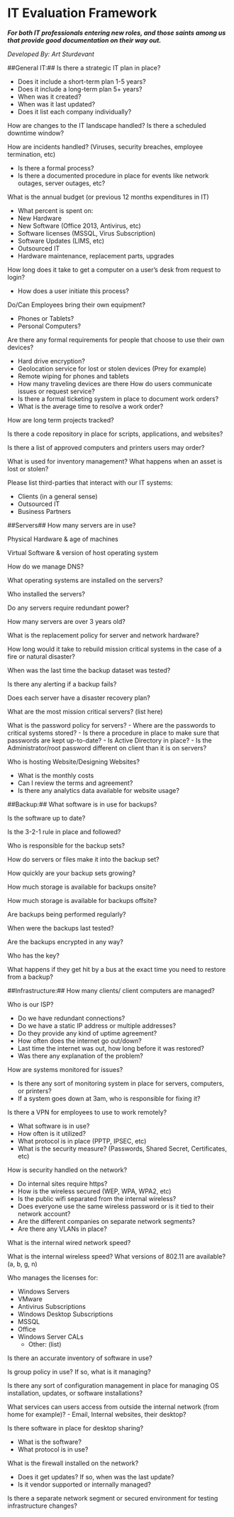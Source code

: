 **IT Evaluation Framework**
=============================
***For both IT professionals entering new roles, and those saints among us that provide good documentation on their way out.***

*Developed By: Art Sturdevant*

##General IT:##
Is there a strategic IT plan in place?

 - Does it include a short-term plan 1-5 years?
 - Does it include a long-term plan 5+ years?
 - When was it created?
 - When was it last updated?
 - Does it list each company individually?

How are changes to the IT landscape handled?
Is there a scheduled downtime window?

How are incidents handled? (Viruses, security breaches, employee termination, etc)

- Is there a formal process? 
- Is there a documented procedure in place for events like network outages, server outages, etc?

What is the annual budget (or previous 12 months expenditures in IT)

- What percent is spent on:
- New Hardware
- New Software (Office 2013, Antivirus, etc)
- Software licenses (MSSQL, Virus Subscription)
- Software Updates (LIMS, etc)
- Outsourced IT
- Hardware maintenance, replacement parts, upgrades

How long does it take to get a computer on a user’s desk from request to login?

- How does a user initiate this process?

Do/Can Employees bring their own equipment?

- Phones or Tablets?
- Personal Computers?

Are there any formal requirements for people that choose to use their own devices?

- Hard drive encryption?
- Geolocation service for lost or stolen devices (Prey for example)
- Remote wiping for phones and tablets
- How many traveling devices are there
How do users communicate issues or request service?
- Is there a formal ticketing system in place to document work orders?
- What is the average time to resolve a work order?

How are long term projects tracked?

Is there a code repository in place for scripts, applications, and websites?

Is there a list of approved computers and printers users may order?

What is used for inventory management? What happens when an asset is lost or stolen?

Please list third-parties that interact with our IT systems:

- Clients (in a general sense)
- Outsourced IT
- Business Partners

##Servers##
How many servers are in use?

Physical Hardware & age of machines

Virtual Software & version of host operating system

How do we manage DNS?

What operating systems are installed on the servers?     

Who installed the servers?

Do any servers require redundant power?

How many servers are over 3 years old?

What is the replacement policy for server and network hardware?

How long would it take to rebuild mission critical systems in the case of a fire or natural disaster?

When was the last time the backup dataset was tested?

Is there any alerting if a backup fails?

Does each server have a disaster recovery plan?

What are the most mission critical servers?
(list here)

What is the password policy for servers?
     - Where are the passwords to critical systems stored?
     - Is there a procedure in place to make sure that passwords are kept up-to-date?
     - Is Active Directory in place?
     - Is the Administrator/root password different on client than it is on servers?

Who is hosting Website/Designing Websites?
- What is the monthly costs
- Can I review the terms and agreement?
- Is there any analytics data available for website usage?

##Backup:##
What software is in use for backups?

Is the software up to date?

Is the 3-2-1 rule in place and followed?

Who is responsible for the backup sets?

How do servers or files make it into the backup set?

How quickly are your backup sets growing?

How much storage is available for backups onsite?

How much storage is available for backups offsite?

Are backups being performed regularly?

When were the backups last tested?

Are the backups encrypted in any way?

Who has the key?

What happens if they get hit by a bus at the exact time you need to restore from a backup?

##Infrastructure:##
How many clients/ client computers are managed?

Who is our ISP?

- Do we have redundant connections?
- Do we have a static IP address or multiple addresses?
- Do they provide any kind of uptime agreement?
- How often does the internet go out/down?
- Last time the internet was out, how long before it was restored?
- Was there any explanation of the problem?

How are systems monitored for issues?

- Is there any sort of monitoring system in place for servers, computers, or printers?
- If a system goes down at 3am, who is responsible for fixing it?

Is there a VPN for employees to use to work remotely?

- What software is in use?
- How often is it utilized?
- What protocol is in place (PPTP, IPSEC, etc)
- What is the security measure? (Passwords, Shared Secret, Certificates, etc)

How is security handled on the network?

- Do internal sites require https?
- How is the wireless secured (WEP, WPA, WPA2, etc)
- Is the public wifi separated from the internal wireless?
- Does everyone use the same wireless password or is it tied to their network account?
- Are the different companies on separate network segments?
- Are there any VLANs in place?

What is the internal wired network speed?

What is the internal wireless speed? What versions of 802.11 are available?
(a, b, g, n)

Who manages the licenses for:

- Windows Servers
- VMware
- Antivirus Subscriptions
- Windows Desktop Subscriptions
- MSSQL
- Office
- Windows Server CALs
	- Other: (list)

Is there an accurate inventory of software in use?

Is group policy in use? If so, what is it managing?

Is there any sort of configuration management in place for managing OS installation, updates, or software installations?

What services can users access from outside the internal network (from home for example)? - Email, Internal websites, their desktop?

Is there software in place for desktop sharing?

- What is the software?
- What protocol is in use?

What is the firewall installed on the network?

- Does it get updates? If so, when was the last update?
- Is it vendor supported or internally managed?

Is there a separate network segment or secured environment for testing infrastructure changes?
